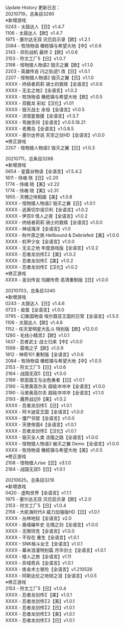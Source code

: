Update History 更新日志：  
20210719，总条目3290  
※新增游戏  
0243 - 太鼓达人【日】v1.4.7  
1106 - 太鼓达人【欧】v1.4.7  
1975 - 塞尔达无双 灾厄启示录【欧】v1.2.1  
2084 - 牧场物语 橄榄镇与希望大地【中】v1.0.6  
2143 - 异形战机 最终 2【欧】v1.0.6  
2153 - 符文工厂5【日】v1.0.7  
2198 - 怪物猎人物语2 毁灭之翼【欧】v1.1.0  
2203 - 英雄传说 闪之轨迹1 改【日】v1.0.1  
2207 - 怪物猎人物语2 毁灭之翼【日】v1.1.0  
XXXX - 终结者莉莉 骑士的救赎【全语言】v1.0.6  
XXXX - 无主之地2【全语言】v1.0.2  
XXXX - 牧场物语 橄榄镇与希望大地【欧】v1.0.5  
XXXX - 双截龙 彩虹【汉化】v1.01  
XXXX - 毁灭战士 永恒【全语言】v1.0.5  
XXXX - 流氓星救援【全语言】v1.3.7  
XXXX - 弯曲空间【全语言】v1.0.5.18.21  
XXXX - 老鹰岛【全语言】v1.0.8.5  
XXXX - 塞尔达传说 天空之剑HD【全语言】v1.0.0  
※修正游戏  
2207 - 怪物猎人物语2 毁灭之翼【日】v1.0.3  
  
20210711，总条目3268  
※新增游戏  
0654 - 星露谷物语【全语言】v1.5.4.2  
1611 - 侍魂 晓【日】v2.20  
1774 - 侍魂 晓【美】v2.22  
1774 - 侍魂 晓【美】v2.31  
1955 - 天穗之咲稻姬【美】v1.0.8  
XXXX - 怪物猎人物语2 毁灭之翼【日】v1.0.1  
XXXX - 逃离切尔诺贝利【全语言】v1.0.2  
XXXX - 伊苏9 怪人之夜【全语言】v1.0.2  
XXXX - 终结者莉莉 骑士的救赎【全语言】v1.0.0  
XXXX - 神话海洋【全语言】v1.0  
XXXX - 秋叶原之旅 Hellbound & Debriefed【美】v1.0.0  
XXXX - 机甲少女【全语言】v1.0.0  
XXXX - 无主之地 年度游戏版【全语言】v1.0.2  
XXXX - 忍者龙剑传Σ2【美】v1.0.2  
XXXX - 忍者龙剑传Σ【美】v1.0.2  
XXXX - 忍者龙剑传Σ【汉化】v1.0.2  
※修正游戏  
XXXX - 圣剑传说 玛娜传奇 高清重制版【日】v1.0.0  
  
20210703，总条目3240  
※新增游戏  
0243 - 太鼓达人【日】v1.4.6  
0723 - 疫苗【全语言】v1.0.0  
0795 - 幻象国物语 埃尔聂亚王国的日常【全语言】v1.5.5  
1106 - 太鼓达人【欧】v1.4.6  
1152 - 任天堂明星大乱斗 特别版【欧】v12.0.0  
1280 - 毛线小精灵2【欧】v1.0.1  
1437 - 忍者武士 战士归来【中】v1.0.0  
1599 - 莫塔之子【欧】v1.0.9  
1812 - 神奇101 重制版【全语言】v1.0.6  
2084 - 牧场物语 橄榄镇与希望大地【中】v1.0.5  
2153 - 符文工厂5【日】v1.0.6  
2184 - 战国无双5【日】v1.0.0  
2189 - 邪恶国王与出色勇者【日】v1.0.1  
2190 - 马里奥高尔夫 超级冲冲冲【全语言】v1.0.0  
2190 - 马里奥高尔夫 超级冲冲冲【全语言】v1.1.0  
2193 - 魔界战记6【美】v1.0.2  
XXXX - 忍者龙剑传Σ【日】v1.0.1  
XXXX - 阿卡迪亚王国【全语言】v1.0.0  
XXXX - 僵尸邻居【全语言】v1.0.0  
XXXX - 天使帝国4【全语言】v1.0.1  
XXXX - 忍者龙剑传Σ【汉化】v1.0.1  
XXXX - 毁灭全人类 法隆之路【全语言】v1.0.0  
XXXX - 怪物猎人物语2 破灭之翼 Demo【全语言】v1.0.0  
XXXX - 牧场物语 橄榄镇与希望大地【美】v1.0.5  
※修正游戏  
2108 - 怪物猎人rise【日】v3.1.0  
2184 - 战国无双5【日】v1.0.1  
  
20210625，总条目3216  
※新增游戏  
0420 - 虚构世界【全语言】v1.1.1  
1975 - 塞尔达无双 灾厄启示录【欧】v1.2.0  
2153 - 符文工厂5【日】v1.0.4  
2156 - 大航海时代4 威力加强版HD【日】v1.0.1  
XXXX - 丛林地狱【全语言】v2.0  
XXXX - 盾墙编年史 北境之剑【全语言】v1.0.0  
XXXX - 无限坦克【全语言】v1.0.0  
XXXX - 不存在 重生【全语言】v1.0.1  
XXXX - SNK格斗女王【全语言】v1.0.1  
XXXX - 幕末浪漫特别篇 月华剑士【全语言】v1.0.1  
XXXX - 矮人之旅【全语言】v1.11  
XXXX - 异域奇兵【全语言】v1.0.1  
XXXX - 炼金术士冒险【全语言】v1.210526  
XXXX - 阿斯达伦之地球之泪【全语言】v1.0.5  
※修正游戏  
2153 - 符文工厂5【日】v1.0.4  
XXXX - 忍者龙剑传Σ【美】v1.0.1  
XXXX - 忍者龙剑传Σ2【美】v1.0.1  
XXXX - 忍者龙剑传Σ2【日】v1.0.1  
XXXX - 忍者龙剑传Σ3【美】v1.0.1  
XXXX - 忍者龙剑传Σ3【日】v1.0.1
